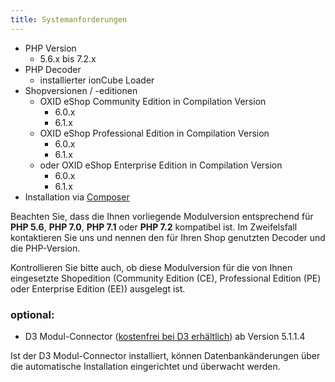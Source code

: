 ```yaml
---
title: Systemanforderungen
---
```


* PHP Version
    * 5.6.x bis 7.2.x
* PHP Decoder
    * installierter ionCube Loader
* Shopversionen / -editionen
    * OXID eShop Community Edition in Compilation Version 
        * 6.0.x
        * 6.1.x
    * OXID eShop Professional Edition in Compilation Version 
        * 6.0.x
        * 6.1.x
    * oder OXID eShop Enterprise Edition in Compilation Version 
        * 6.0.x
        * 6.1.x
* Installation via [Composer](https://getcomposer.org)

Beachten Sie, dass die Ihnen vorliegende Modulversion entsprechend für **PHP 5.6**, **PHP 7.0**, **PHP 7.1** oder **PHP 7.2** kompatibel ist. Im Zweifelsfall kontaktieren Sie uns und nennen den für Ihren Shop genutzten Decoder und die PHP-Version.

Kontrollieren Sie bitte auch, ob diese Modulversion für die von Ihnen eingesetzte Shopedition (Community Edition (CE), Professional Edition (PE) oder Enterprise Edition (EE)) ausgelegt ist. 

### optional:
* D3 Modul-Connector ([kostenfrei bei D3 erhältlich](https://www.oxidmodule.com/connector/)) ab Version 5.1.1.4 

Ist der D3 Modul-Connector installiert, können Datenbankänderungen über die automatische Installation eingerichtet und überwacht werden.